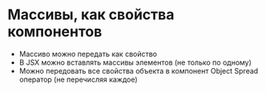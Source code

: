 # Массивы, как свойства компонентов

- Массиво можно передать как свойство
- В JSX можно вставлять массивы элементов (не только по одному)
- Можно передовать все свойства объекта в компонент Object Spread оператор (не перечисляя каждое)

